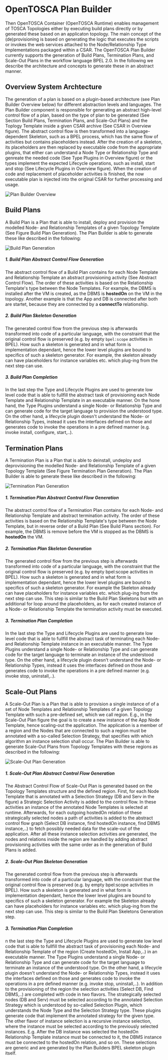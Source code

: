 # OpenTOSCA Plan Builder
Then OpenTOSCA Container (OpenTOSCA Runtime) enables management of TOSCA Topologies either by executing build plans directly or by generated these based on an applicaton topology.
The main concept of the (de)provisioning is based on generating the logic that executes the scripts or invokes the web services attached to the Node/Relationship Type Implementations packaged within a CSAR.
The OpenTOSCA Plan Builder currently supports the generation of Build Plans, Termination Plans, and Scale-Out Plans in the workflow language BPEL 2.0.
In the following we describe the architecture and concepts to generate these in an abstract manner.

## Overview System Archtecture
The generation of a plan is based on a plugin-based architecture (see Plan Builder Overview below) for different abstraction levels and languages.
The Plan Builder component is responsible for generating an abstract high-level control flow of a plan, based on the type of plan to be generated (See Section Build Plans, Termination Plans, and Scale-Out Plans) and the Toplogy Template inside a given CSAR archive (See CSAR in Overview figure).
The abstract control flow is then transformed into a language-dependent Skeleton, such as a BPEL process, which has the same flow of activities but contains placeholders instead.
After the creation of a skeleton, its placeholders are then replaced by executable code from the appropriate plugins, that either can understand a Node Type or Relationship Type and genreate the needed code (See Type Plugins in Overview figure) or the types implement the expected Lifecycle operations, such as install, start and stop (See Lifecycle Plugins in Overview figure).
When the creation of code and replacement of placeholder activities is finished, the now executable plan is injected into the original CSAR for further processing and usage.

![Plan Builder Overview](graphics/overview.png)

## Build Plans
A Build Plan is a Plan that is able to install, deploy and provision the modelled Node- and Relationship Templates of a given Topology Template (See Figure Build Plan Generation).
The Plan Builder is able to generate these like described in the following:

![Build Plan Generation](graphics/buildplans.png)

##### 1. Build Plan Abstract Control Flow Generation
The abstract control flow of a Build Plan contains for each Node Template and Relationship Template an abstract provisioning activity (See Abstract Control Flow).
The order of these activities is based on the Relationship Template's type between the Node Templates.
For example, the DBMS is installed after the VM is created, as the DBMS is **hostedOn** on the VM in the topology.
Another example is that the App and DB is connected after both are startet, because they are connected by a **connectTo** relationship.

##### 2. Build Plan Skeleton Generation
The generated control flow from the previous step is afterwards transformed into code of a particular language, with the constraint that the original control flow is preserved (e.g. by empty `bpel:scope` activities in BPEL).
How such a skeleton is generated and in what form is implementation dependant, hence the lower level plugins are bound to specifics of such a skeleton generator.
For example, the skeleton already can have placeholders for instance variables etc. which plug-ing from the next step can use.

##### 3. Build Plan Completion
In the last step the Type and Lifecycle Plugins are used to generate low level code that is able to fullfill the abstract task of provisioning each Node Template and Relationship Template in an executable manner.
On the hone hand, the Type Plugins understand a single Node- or Relationship Type and can generate code for the target language to provision the understood type.
On the other hand, a lifecycle plugin doesn't understand the Node- or Relationship Types, instead it uses the interfaces defined on those and generates code to invoke the operations in a pre defined manner (e.g. invoke install, configure, start,..).

## Termination Plans
 A Termination Plan is a Plan that is able to deinstall, undeploy and deprovisioning the modelled Node- and Relationship Template of a given Topology Template (See Figure Termination Plan Generation).
 The Plan Builder is able to generate these like described in the following:

![Termination Plan Generation](graphics/terminationplans.png)

##### 1. Termination Plan Abstract Control Flow Generation
The abstract control flow of a Termination Plan contains for each Node- and Relationship Template and abstract termination activity. The order of these activities is based on the Relationship Template's type between the Node Template, but in reverse order of a Build Plan (See Build Plans section). For example, the DBMS is remove before the VM is stopped as the DBMS is **hostedOn** the VM.

##### 2. Termination Plan Skeleton Generation
The generated control flow from the previous step is afterwards transformed into code of a particular language, with the constraint that the original control flow is preserved (e.g. by empty bpel:scope activities in BPEL). How such a skeleton is generated and in what form is implementation dependant, hence the lower level plugins are bound to specifics of such a skeleton generator. For example the Skeleton already can have placeholders for instance variables etc. which plug-ing from the next step can use. This step is similar to the Build Plan Skeletons but with an additional for loop around the placeholders, as for each created instance of a Node- or Relationship Template the termination activity must be executed.

##### 3. Termination Plan Completion
In the last step the Type and Lifecycle Plugins are used to generate low level code that is able to fullfill the abstract task of terminating each Node- and Relationship Template instance in an executable manner. The Type Plugins understand a single Node- or Relationship Type and can generate code for the target language to terminate an instance of the understood type. On the other hand, a lifecycle plugin doesn't understand the Node- or Relationship Types, instead it uses the interfaces defined on those and generates code to invoke the operations in a pre defined manner (e.g. invoke stop, uninstall,..).

## Scale-Out Plans
A Scale-Out Plan is a Plan that is able to provision a single instance of of a set of Node Templates and Relationship Templates of a given Topology Template with such a pre-defined set, which we call region.
E.g., in the Scale-Out Plan figure the goal is to create a new instance of the App Node Template, hence scaling-out the application.
The application is a member of a region and the Nodes that are connected to such a region must be annotated with a so-called Selection Strategy, that specifies with which algorithm an instance selection shall occur.
The Plan Builder is able to generate Scale-Out Plans from Topology Templates with these regions as described in the following:

![Scale-Out Plan Generation](graphics/scaleoutplans.png)

##### 1. Scale-Out Plan Abstract Control Flow Generation
The Abstract Control Flow of Scale-Out Plan is generated based on the Topology Templates structure and the defined region.
First, for each Node Template that is annotated with a Selection Strategy (DB and Serv in the figure) a Strategic Selection Activity is added to the control flow. In these activities an instance of the annotated Node Templates is selected at runtime. Afterwards, for each outgoing hostedOn relation of these strategically selected nodes a path of activities is added to the abstract control flow graph (Select DB instance, find hostedOn instance, find DBMS instance,..) to fetch possibly needed data for the scale-out of the application. After all these instance selection activities are generated, the nodes and relations inside the region are handled by adding abstract provisioning activities with the same order as in the generation of Build Plans is added.

##### 2. Scale-Out Plan Skeleton Generation
The generated control flow from the previous step is afterwards transformed into code of a particular language, with the constraint that the original control flow is preserved (e.g. by empty bpel:scope activities in BPEL). How such a skeleton is generated and in what form is implementation dependant, hence the lower level plugins are bound to specifics of such a skeleton generator. For example the Skeleton already can have placeholders for instance variables etc. which plug-ing from the next step can use. This step is similar to the Build Plan Skeletons Generation step.

##### 3. Termination Plan Completion
n the last step the Type and Lifecycle Plugins are used to generate low level code that is able to fullfill the abstract task of provisioning each Node- and Relationship Template of the region (Create hostedOn, Install App,..) in an executable manner. The Type Plugins understand a single Node- or Relationship Type and can generate code for the target language to terminate an instance of the understood type. On the other hand, a lifecycle plugin doesn't understand the Node- or Relationship Types, instead it uses the interfaces defined on those and generates code to invoke the operations in a pre defined manner (e.g. invoke stop, uninstall,..).
In addition to the provisioning of the region the selection activities (Select DB, Find DBMS,..) are completed with code in two flavors. The strategically selected nodes (DB and Serv) must be selected according to the annotated Selection Strategy which is understood by so-called Selection Plugin, which understands the Node Type and the Selection Strategy type. These plugins generate code that implement the annotated strategy for the given type. The other flavor of instance selection is a recursive instance selection, where the instance must be selected according to the previously selected instances. E.g. After the DB instance was selected the hostedOn Relationship Template instance must be connected to it, the DBMS instance must be connected to the hostedOn relation, and so on. These selections are generic and are generated by the Plan Builders BPEL skeleton plugin itself.
